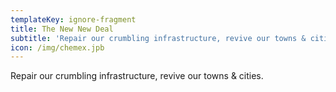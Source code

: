 ```yaml
---
templateKey: ignore-fragment
title: The New New Deal
subtitle: 'Repair our crumbling infrastructure, revive our towns & cities.'
icon: /img/chemex.jpb
---
```


Repair our crumbling infrastructure, revive our towns & cities.
